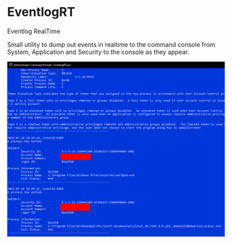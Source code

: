 # EventlogRT
Eventlog RealTime

Small utility to dump out events in realtime to the command console from System, Application and Security to the console as they appear.

<img src="EventlogRT.png">

